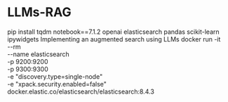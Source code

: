 # LLMs-RAG
pip install tqdm notebook==7.1.2 openai elasticsearch pandas scikit-learn ipywidgets
Implementing an augmented search using LLMs
docker run -it \
    --rm \
    --name elasticsearch \
    -p 9200:9200 \
    -p 9300:9300 \
    -e "discovery.type=single-node" \
    -e "xpack.security.enabled=false" \
    docker.elastic.co/elasticsearch/elasticsearch:8.4.3
